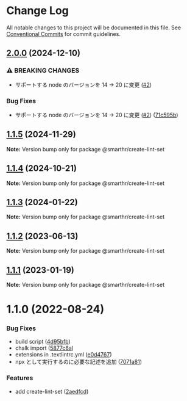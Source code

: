 # Change Log

All notable changes to this project will be documented in this file.
See [Conventional Commits](https://conventionalcommits.org) for commit guidelines.

## [2.0.0](https://github.com/Tokky0425/tamatebako/compare/create-lint-set-v1.1.5...create-lint-set-v2.0.0) (2024-12-10)


### ⚠ BREAKING CHANGES

* サポートする node のバージョンを 14 -> 20 に変更 ([#2](https://github.com/Tokky0425/tamatebako/issues/2))

### Bug Fixes

* サポートする node のバージョンを 14 -&gt; 20 に変更 ([#2](https://github.com/Tokky0425/tamatebako/issues/2)) ([71c595b](https://github.com/Tokky0425/tamatebako/commit/71c595bf5385b47c7ae5cae24fef5cdc713e9b4e))

## [1.1.5](https://github.com/kufu/tamatebako/compare/@smarthr/create-lint-set@1.1.4...@smarthr/create-lint-set@1.1.5) (2024-11-29)

**Note:** Version bump only for package @smarthr/create-lint-set

## [1.1.4](https://github.com/kufu/tamatebako/compare/@smarthr/create-lint-set@1.1.2...@smarthr/create-lint-set@1.1.4) (2024-10-21)

**Note:** Version bump only for package @smarthr/create-lint-set

## [1.1.3](https://github.com/kufu/tamatebako/compare/@smarthr/create-lint-set@1.1.2...@smarthr/create-lint-set@1.1.3) (2024-01-22)

**Note:** Version bump only for package @smarthr/create-lint-set

## [1.1.2](https://github.com/kufu/tamatebako/compare/@smarthr/create-lint-set@1.1.1...@smarthr/create-lint-set@1.1.2) (2023-06-13)

**Note:** Version bump only for package @smarthr/create-lint-set

## [1.1.1](https://github.com/kufu/tamatebako/compare/@smarthr/create-lint-set@1.1.0...@smarthr/create-lint-set@1.1.1) (2023-01-19)

**Note:** Version bump only for package @smarthr/create-lint-set

# 1.1.0 (2022-08-24)

### Bug Fixes

- build script ([4d95bfb](https://github.com/kufu/tamatebako/commit/4d95bfba504a3bf4333646bcc30052160761db7f))
- chalk import ([5877c6a](https://github.com/kufu/tamatebako/commit/5877c6ab181ac4562e8665769a0525beacd0ce3f))
- extensions in .textlintrc.yml ([e0d4767](https://github.com/kufu/tamatebako/commit/e0d4767427924d3d2307a9fc602e98cda1582db5))
- npx として実行するのに必要な記述を追加 ([7071a81](https://github.com/kufu/tamatebako/commit/7071a81cbc98e13a995e74943a6910117a3c2dc2))

### Features

- add create-lint-set ([2aedfcd](https://github.com/kufu/tamatebako/commit/2aedfcd8fd118974e5b93034b6fe9ee7c39f2268))
